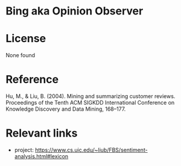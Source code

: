 # Bing aka Opinion Observer

# License
None found

# Reference
Hu, M., & Liu, B. (2004). Mining and summarizing customer reviews. Proceedings of the Tenth ACM SIGKDD International Conference on Knowledge Discovery and Data Mining, 168–177.


# Relevant links
+ project: https://www.cs.uic.edu/~liub/FBS/sentiment-analysis.html#lexicon


